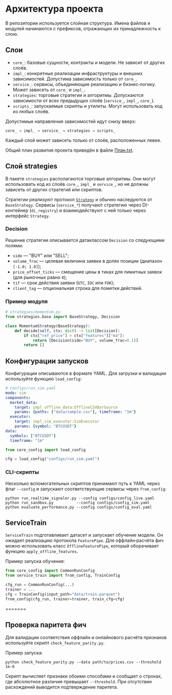 # Архитектура проекта

В репозитории используется слойная структура. Имена файлов и модулей начинаются с префиксов, отражающих их принадлежность к слою.

## Слои

- `core_`: базовые сущности, контракты и модели. Не зависит от других слоёв.
- `impl_`: конкретные реализации инфраструктуры и внешних зависимостей. Допустима зависимость только от `core_`.
- `service_`: сервисы, объединяющие реализацию и бизнес‑логику. Может зависеть от `core_` и `impl_`.
- `strategies`: торговые стратегии и алгоритмы. Допускаются зависимости от всех предыдущих слоёв (`service_`, `impl_`, `core_`).
- `scripts_`: запускаемые скрипты и утилиты. Могут использовать код из любых слоёв.

Допустимые направления зависимостей идут снизу вверх:

```
core_ → impl_ → service_ → strategies → scripts_
```

Каждый слой может зависеть только от слоёв, расположенных левее.

Общий план развития проекта приведён в файле [План.txt](План.txt).

## Слой strategies

В пакете `strategies` располагаются торговые алгоритмы. Они могут
использовать код из слоёв `core_`, `impl_` и `service_`, но не должны
зависеть от других стратегий или скриптов.

Стратегии реализуют протокол [`Strategy`](core_strategy.py) и обычно
наследуются от `BaseStrategy`. Сервисы (`service_*`) получают стратегию
через DI-контейнер (`di_registry`) и взаимодействуют с ней только через
интерфейс `Strategy`.

### Decision

Решение стратегии описывается датаклассом `Decision` со следующими
полями:

- `side` — "BUY" или "SELL";
- `volume_frac` — целевая величина заявки в долях позиции (диапазон
  `[-1.0; 1.0]`);
- `price_offset_ticks` — смещение цены в тиках для лимитных заявок
  (для рыночных равно `0`);
- `tif` — срок действия заявки (`GTC`, `IOC` или `FOK`);
- `client_tag` — опциональная строка для пометки действий.

### Пример модуля

```python
# strategies/momentum.py
from strategies.base import BaseStrategy, Decision

class MomentumStrategy(BaseStrategy):
    def decide(self, ctx: dict) -> list[Decision]:
        if ctx["ref_price"] > ctx["features"]["ma"]:
            return [Decision(side="BUY", volume_frac=0.1)]
        return []
```

## Конфигурации запусков

Конфигурации описываются в формате YAML. Для загрузки и валидации
используйте функцию `load_config`:

```yaml
# configs/run_sim.yaml
mode: sim
components:
  market_data:
    target: impl_offline_data:OfflineCSVBarSource
    params: {paths: ["data/sample.csv"], timeframe: "1m"}
  executor:
    target: impl_sim_executor:SimExecutor
    params: {symbol: "BTCUSDT"}
data:
  symbols: ["BTCUSDT"]
  timeframe: "1m"
```

```python
from core_config import load_config

cfg = load_config("configs/run_sim.yaml")
```

### CLI-скрипты

Несколько вспомогательных скриптов принимают путь к YAML через
флаг `--config` и запускают соответствующие сервисы через `from_config`:

```
python run_realtime_signaler.py --config configs/config_live.yaml
python run_sandbox.py          --config configs/config_sim.yaml
python evaluate_performance.py --config configs/config_eval.yaml
```

## ServiceTrain

`ServiceTrain` подготавливает датасет и запускает обучение модели.  Он
ожидает реализацию протокола `FeaturePipe`.  Для оффлайн‑расчёта фич
можно использовать класс `OfflineFeaturePipe`, который оборачивает
функцию `apply_offline_features`.

Пример запуска обучения:

```python
from core_config import CommonRunConfig
from service_train import from_config, TrainConfig

cfg_run = CommonRunConfig(...)
trainer = ...
cfg = TrainConfig(input_path="data/train.parquet")
from_config(cfg_run, trainer=trainer, train_cfg=cfg)
```
=======
## Проверка паритета фич

Для валидации соответствия оффлайн и онлайнового расчёта признаков используйте скрипт `check_feature_parity.py`.

Пример запуска:

```
python check_feature_parity.py --data path/to/prices.csv --threshold 1e-6
```

Скрипт вычисляет признаки обоими способами и сообщает о строках, где абсолютное различие превышает `--threshold`. При отсутствии расхождений выводится подтверждение паритета.

